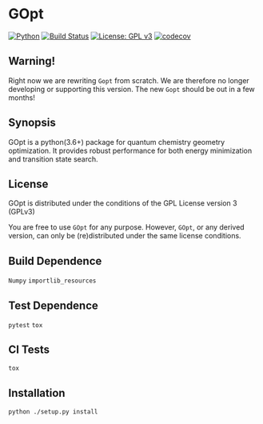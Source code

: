 # GOpt
[![Python](https://img.shields.io/badge/python-3.6-blue.svg)](https://docs.python.org/3.6/)
[![Build Status](https://travis-ci.org/tczorro/gbasis.svg?branch=master)](https://github.com/tczorro/GOpt)
[![License: GPL v3](https://img.shields.io/badge/License-GPL%20v3-blue.svg)](https://github.com/tczorro/GOpt/blob/master/LICENSE)
[![codecov](https://codecov.io/gh/tczorro/GOpt/branch/master/graph/badge.svg?token=Yo3TmFd3sf)](https://codecov.io/gh/tczorro/GOpt)

## Warning!
Right now we are rewriting `Gopt` from scratch. We are therefore no longer developing or supporting this version. The new `Gopt` should be out in a few months!

## Synopsis
GOpt is a python(3.6+) package for quantum chemistry geometry optimization. It
provides robust performance for both energy minimization and transition state
search.

## License
GOpt is distributed under the conditions of the GPL License version 3 (GPLv3)

You are free to use `GOpt` for any purpose. However, `GOpt`, or any derived
version, can only be (re)distributed under the same license conditions.

## Build Dependence
`Numpy`
`importlib_resources`

## Test Dependence
`pytest`
`tox`

## CI Tests
```bash
tox
```

## Installation
```bash
python ./setup.py install
```
